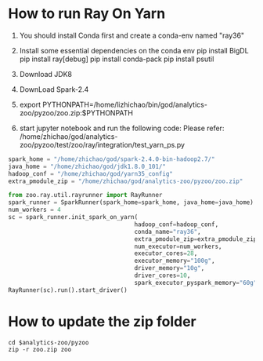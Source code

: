 # How to run Ray On Yarn

1) You should install Conda first and create a conda-env named "ray36"

2) Install some essential dependencies on the conda env
pip install BigDL
pip install ray[debug]
pip install conda-pack
pip install psutil

3) Download JDK8
4) DownLoad Spark-2.4
5) export PYTHONPATH=/home/lizhichao/bin/god/analytics-zoo/pyzoo/zoo.zip:$PYTHONPATH
6) start jupyter notebook and run the following code:
Please refer: /home/zhichao/god/analytics-zoo/pyzoo/test/zoo/ray/integration/test_yarn_ps.py

``` python
spark_home = "/home/zhichao/god/spark-2.4.0-bin-hadoop2.7/"
java_home = "/home/zhichao/god/jdk1.8.0_101/"
hadoop_conf = "/home/zhichao/god/yarn35_config"
extra_pmodule_zip = "/home/zhichao/god/analytics-zoo/pyzoo/zoo.zip"

from zoo.ray.util.rayrunner import RayRunner
spark_runner = SparkRunner(spark_home=spark_home, java_home=java_home)
num_workers = 4
sc = spark_runner.init_spark_on_yarn(
                                    hadoop_conf=hadoop_conf,
                                    conda_name="ray36",
                                    extra_pmodule_zip=extra_pmodule_zip,
                                    num_executor=num_workers,
                                    executor_cores=28,
                                    executor_memory="100g",
                                    driver_memory="10g",
                                    driver_cores=10,
                                    spark_executor_pyspark_memory="60g")
RayRunner(sc).run().start_driver()

```


# How to update the zip folder
```
cd $analytics-zoo/pyzoo
zip -r zoo.zip zoo
```

